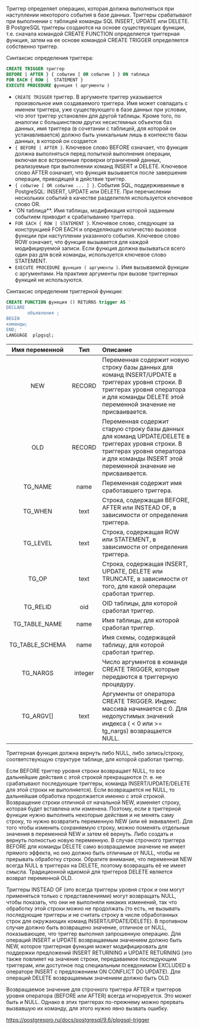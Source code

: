 Триггер определяет операцию, которая должна выполняться при наступлении некоторого события в базе данных.  Триггеры срабатывают при выполнении с таблицей команды SQL INSERT, UPDATE или DELETE.
В  PostgreSQL триггеры создаются на основе существующих функции, т.е. сначала  командой  CREATE FUNCTION определяется  триггерная функция, затем на ее основе  командой CREATE TRIGGER  определяется собственно триггер.

Синтаксис определения триггера:

```SQL
CREATE TRIGGER триггер
BEFORE | AFTER } { событие [ OR событие ] } ON таблица
FOR EACH { ROW |  STATEMENT }
EXECUTE PROCEDURE функция ( аргументы )
```

*  `CREATE TRIGGER` триггер. В аргументе триггер указывается произвольное имя создаваемого триггера. Имя может совпадать с именем триггера, уже существующего в базе данных   при условии, что этот триггер установлен для другой таблицы. Кроме того, по аналогии с большинством других несистемных объектов баз данных, имя триггера (в сочетании с таблицей, для которой он устанавливается) должно быть уникальным лишь в контексте базы данных, в которой он создается
* `{ BEFORE | AFTER }`. Ключевое слово BEFORE означает, что функция должна выполняться  перед попыткой выполнения операции, включая все встроенные проверки ограничений данных, реализуемые при выполнении команд INSERT и DELETE. Ключевое слово AFTER означает, что функция вызывается после завершения операции, приводящей в действие триггер.
* `{ событие [ OR событие ... ] }`. События SQL, поддерживаемые в PostgreSQL: INSERT, UPDATE или DELETE. При перечислении нескольких событий в качестве разделителя используется ключевое слово OR.
* `ON таблица**. Имя таблицы, модификация которой заданным событием приводит к срабатыванию триггера.
* `FOR EACH { ROW | STATEMENT }`. Ключевое слово, следующее за конструкцией FOR EACH и определяющее количество вызовов функции при наступлении указанного события. Ключевое слово ROW означает, что функция вызывается для каждой  модифицируемой записи. Если функция должна вызываться всего один раз для всей команды, используется ключевое слово STATEMENT.
*  `EXECUTE PROCEDURE функция ( аргументы )`. Имя вызываемой функции с аргументами. На  практике аргументы  при вызове триггерных функций не используются.

Синтаксис определения триггерной  функции:

```SQL
CREATE FUNCTION функция () RETURNS trigger AS '
DECLARE
        объявления ;
BEGIN
команды;
END; '
LANGUAGE  plpgsql;
```

| Имя переменной       | Тип                | Описание |
| :-------------: |:------------------:| :-----|
| NEW | RECORD | Переменная содержит новую строку базы данных для команд INSERT/UPDATE в триггерах уровня строки. В триггерах уровня оператора и для команды DELETE этой переменной значение не присваивается. |
| OLD | RECORD | Переменная содержит старую строку базы данных для команд UPDATE/DELETE в триггерах уровня строки. В триггерах уровня оператора и для команды INSERT этой переменной значение не присваивается. |
| TG_NAME | name | Переменная содержит имя сработавшего триггера. |
| TG_WHEN | text | Строка, содержащая BEFORE, AFTER или INSTEAD OF, в зависимости от определения триггера. |
| TG_LEVEL | text | Строка, содержащая ROW или STATEMENT, в зависимости от определения триггера. |
| TG_OP | text | Строка, содержащая INSERT, UPDATE, DELETE или TRUNCATE, в зависимости от того, для какой операции сработал триггер. |
| TG_RELID | oid | OID таблицы, для которой сработал триггер. |
| TG_TABLE_NAME | name | Имя таблицы, для которой сработал триггер.|
| TG_TABLE_SCHEMA | name | Имя схемы, содержащей таблицу, для которой сработал триггер.|
| TG_NARGS | integer | Число аргументов в команде CREATE TRIGGER, которые передаются в триггерную процедуру. |
| TG_ARGV[] | text | Аргументы от оператора CREATE TRIGGER. Индекс массива начинается с 0. Для недопустимых значений индекса ( < 0 или >= tg_nargs) возвращается NULL. |

Триггерная функция должна вернуть либо NULL, либо запись/строку, соответствующую структуре таблице, для которой сработал триггер.

Если BEFORE триггер уровня строки возвращает NULL, то все дальнейшие действия с этой строкой прекращаются (т. е. не срабатывают последующие триггеры, команда INSERT/UPDATE/DELETE для этой строки не выполняется). Если возвращается не NULL, то дальнейшая обработка продолжается именно с этой строкой. Возвращение строки отличной от начальной NEW, изменяет строку, которая будет вставлена или изменена. Поэтому, если в триггерной функции нужно выполнить некоторые действия и не менять саму строку, то нужно возвратить переменную NEW (или её эквивалент). Для того чтобы изменить сохраняемую строку, можно поменять отдельные значения в переменной NEW и затем её вернуть. Либо создать и вернуть полностью новую переменную. В случае строчного триггера BEFORE для команды DELETE само возвращаемое значение не имеет прямого эффекта, но оно должно быть отличным от NULL, чтобы не прерывать обработку строки. Обратите внимание, что переменная NEW всегда NULL в триггерах на DELETE, поэтому возвращать её не имеет смысла. Традиционной идиомой для триггеров DELETE является возврат переменной OLD.

Триггеры INSTEAD OF (это всегда триггеры уровня строк и они могут применяться только с представлениями) могут возвращать NULL, чтобы показать, что они не выполняли никаких изменений, так что обработку этой строки можно не продолжать (то есть, не вызывать последующие триггеры и не считать строку в числе обработанных строк для окружающих команд INSERT/UPDATE/DELETE). В противном случае должно быть возвращено значение, отличное от NULL, показывающее, что триггер выполнил запрошенную операцию. Для операций INSERT и UPDATE возвращаемым значением должно быть NEW, которое триггерная функция может модифицировать для поддержки предложений INSERT RETURNING и UPDATE RETURNING (это также повлияет на значение строки, передаваемое последующим триггерам, или доступное под специальным псевдонимом EXCLUDED в операторе INSERT с предложением ON CONFLICT DO UPDATE). Для операций DELETE возвращаемым значением должно быть OLD.

Возвращаемое значение для строчного триггера AFTER и триггеров уровня оператора (BEFORE или AFTER) всегда игнорируется. Это может быть и NULL. Однако в этих триггерах по-прежнему можно прервать вызвавшую их команду, для этого нужно явно вызвать ошибку.



https://postgrespro.ru/docs/postgresql/9.6/plpgsql-trigger

